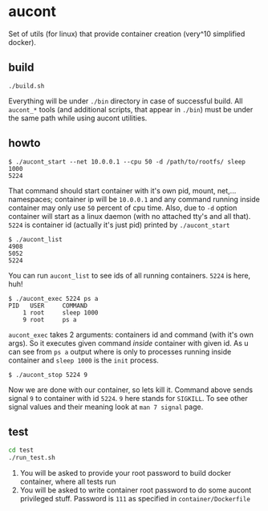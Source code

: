 # aucont

Set of utils (for linux) that provide container creation (very^10 simplified docker).

## build

    ./build.sh

Everything will be under `./bin` directory in case of successful build.
All `aucont_*` tools (and additional scripts, that appear in `./bin`) must be under the same path while using aucont utilities.

## howto

    $ ./aucont_start --net 10.0.0.1 --cpu 50 -d /path/to/rootfs/ sleep 1000
    5224

That command should start container with it's own pid, mount, net,... namespaces; container ip will be `10.0.0.1` and any command running inside container may only use `50` percent of cpu time. Also, due to `-d` option container will start as a linux daemon (with no attached tty's and all that).
`5224` is container id (actually it's just pid) printed by `./aucont_start`

    $ ./aucont_list 
    4908
    5052
    5224

You can run `aucont_list` to see ids of all running containers. `5224` is here, huh!

    $ ./aucont_exec 5224 ps a
    PID   USER     COMMAND
        1 root     sleep 1000
        9 root     ps a

`aucont_exec` takes 2 arguments: containers id and command (with it's own args). So it executes given command *inside* container with given id. As u can see from `ps a` output where is only to processes running inside container and `sleep 1000` is the `init` process.

    $ ./aucont_stop 5224 9

Now we are done with our container, so lets kill it. Command above sends signal `9` to container with id `5224`. `9` here stands for `SIGKILL`. To see other signal values and their meaning look at `man 7 signal` page.

## test

```bash
cd test
./run_test.sh
```

1. You will be asked to provide your root password to build docker container, where all tests run
2. You will be asked to write container root password to do some aucont privileged stuff. Password is `111` as specified in `container/Dockerfile`

